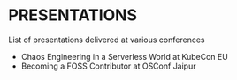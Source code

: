 # PRESENTATIONS

List of presentations delivered at various conferences

- Chaos Engineering in a Serverless World at KubeCon EU
- Becoming a FOSS Contributor at OSConf Jaipur

